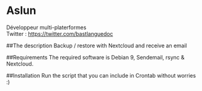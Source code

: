 # Aslun

Développeur multi-platerformes                         
Twitter : https://twitter.com/bastlanguedoc					   

##The description
Backup / restore with Nextcloud and receive an email

##Requirements
The required software is Debian 9, Sendemail, rsync & Nextcloud.

##Installation
Run the script that you can include in Crontab without worries :)
